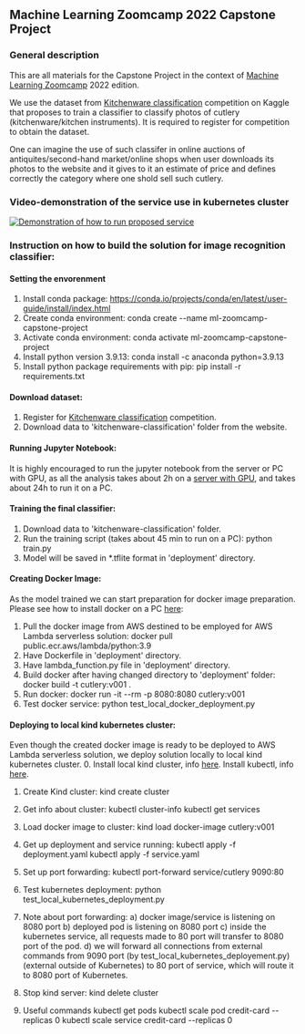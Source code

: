 ## Machine Learning Zoomcamp 2022 Capstone Project

### General description
This are all materials for the Capstone Project in the context of [Machine Learning Zoomcamp](http://mlzoomcamp.com) 2022 edition.

We use the dataset from [Kitchenware classification](https://www.kaggle.com/competitions/kitchenware-classification) competition on Kaggle that proposes to train a classifier to classify photos of сutlery (kitchenware/kitchen instruments). It is required to register for competition to obtain the dataset.

One can imagine the use of such classifer in online auctions of antiquites/second-hand market/online shops when user downloads its photos to the website and it gives to it an estimate of price and defines correctly the category where one shold sell such cutlery.

### Video-demonstration of the service use in kubernetes cluster
[![Demonstration of how to run proposed service](https://img.youtube.com/vi/Ly-a4dacRjg/0.jpg)](https://youtu.be/Ly-a4dacRjg)

### Instruction on how to build the solution for image recognition classifier:

#### Setting the envorenment
1. Install conda package: https://conda.io/projects/conda/en/latest/user-guide/install/index.html
2. Create conda environment: conda create --name ml-zoomcamp-capstone-project
3. Activate conda environment: conda activate ml-zoomcamp-capstone-project
4. Install python version 3.9.13: conda install -c anaconda python=3.9.13
5. Install python package requirements with pip: pip install -r requirements.txt

#### Download dataset:
1. Register for [Kitchenware classification](https://www.kaggle.com/competitions/kitchenware-classification) competition.
2. Download data to 'kitchenware-classification' folder from the website.

#### Running Jupyter Notebook:
It is highly encouraged to run the jupyter notebook from the server or PC with GPU, as all the analysis takes about 2h on a [server with GPU](https://github.com/DataTalksClub/kitchenware-competition-starter), and takes about 24h to run it on a PC.

#### Training the final classifier:
1. Download data to 'kitchenware-classification' folder.
2. Run the training script (takes about 45 min to run on a PC): python train.py
3. Model will be saved in *.tflite format in 'deployment' directory.

#### Creating Docker Image:
As the model trained we can start preparation for docker image preparation. Please see how to install docker on a PC [here](https://docs.docker.com/get-docker/):
1. Pull the docker image from AWS destined to be employed for AWS Lambda serverless solution:
    docker pull public.ecr.aws/lambda/python:3.9
2. Have Dockerfile in 'deployment' directory.
3. Have lambda_function.py file in 'deployment' directory.
4. Build docker after having changed directory to 'deployment' folder:
    docker build -t cutlery:v001 .
5. Run docker:
    docker run -it --rm -p 8080:8080 cutlery:v001
6. Test docker service:
    python test_local_docker_deployment.py
    
#### Deploying to local kind kubernetes cluster:
Even though the created docker image is ready to be deployed to AWS Lambda serverless solution, we deploy solution locally to local kind kubernetes cluster.
0. Install local kind cluster, info [here](https://kind.sigs.k8s.io/docs/user/quick-start). Install kubectl, info [here](https://kubernetes.io/docs/tasks/tools/).
1. Create Kind cluster:
kind create cluster
2. Get info about cluster:
kubectl cluster-info
kubectl get services
3. Load docker image to cluster:
kind load docker-image cutlery:v001
4. Get up deployment and service running:
kubectl apply -f deployment.yaml
kubectl apply -f service.yaml
5. Set up port forwarding:
kubectl port-forward service/cutlery 9090:80
6. Test kubernetes deployment:
python test_local_kubernetes_deployment.py
7. Note about port forwarding:
a) docker image/service is listening on 8080 port
b) deployed pod is listening on 8080 port
c) inside the kubernetes service, all requests made to 80 port will transfer to 8080 port of the pod.
d) we will forward all connections from external commands from 9090 port (by test_local_kubernetes_deployement.py) (external outside of Kubernetes) to 80 port of service, which will route it to 8080 port of Kubernetes.

8. Stop kind server: 
kind delete cluster

9. Useful commands
kubectl get pods
kubectl scale pod credit-card --replicas 0 
kubectl scale service credit-card --replicas 0

